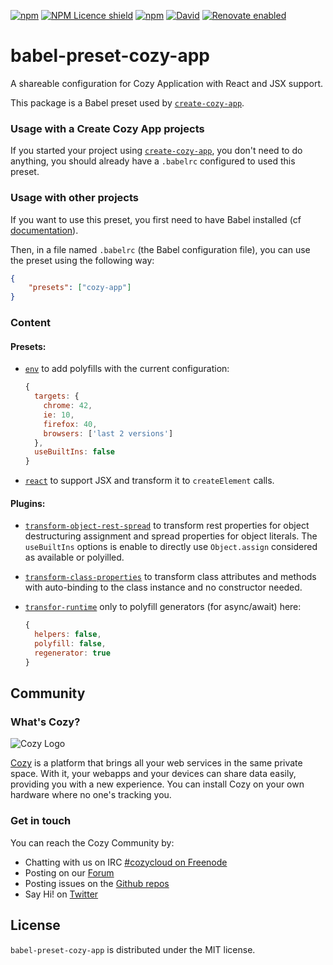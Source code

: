 [![npm](https://img.shields.io/npm/v/eslint-config-cozy-app.svg)](https://www.npmjs.com/package/eslint-config-cozy-app)
[![NPM Licence shield](https://img.shields.io/npm/l/babel-preset-cozy-app.svg)](https://github.com/CPatchane/create-cozy-app/blob/master/packages/babel-preset-cozy-app/LICENSE)
[![npm](https://img.shields.io/npm/dm/babel-preset-cozy-app.svg)]()
[![David](https://david-dm.org/CPatchane/babel-preset-cozy-app.svg)](https://david-dm.org/CPatchane/babel-preset-cozy-app)
[![Renovate enabled](https://img.shields.io/badge/renovate-enabled-brightgreen.svg)](https://renovateapp.com/)

# babel-preset-cozy-app

A shareable configuration for Cozy Application with React and JSX support.

This package is a Babel preset used by [`create-cozy-app`](https://github.com/CPatchane/create-cozy-app).

### Usage with a Create Cozy App projects

If you started your project using [`create-cozy-app`](https://github.com/CPatchane/create-cozy-app), you don't need to do anything, you should already have a `.babelrc` configured to used this preset.

### Usage with other projects

If you want to use this preset, you first need to have Babel installed (cf [documentation](https://babeljs.io/docs/setup/)).

Then, in a file named `.babelrc` (the Babel configuration file), you can use the preset using the following way:

```json
{
    "presets": ["cozy-app"]
}
```

### Content

#### Presets:

- [`env`](https://github.com/babel/babel/tree/master/experimental/babel-preset-env) to add polyfills with the current configuration:

    ```javascript
    {
      targets: {
        chrome: 42,
        ie: 10,
        firefox: 40,
        browsers: ['last 2 versions']
      },
      useBuiltIns: false
    }
    ```

- [`react`](https://babeljs.io/docs/plugins/preset-react/) to support JSX and transform it to `createElement` calls.

#### Plugins:

- [`transform-object-rest-spread`](http://babeljs.io/docs/plugins/transform-object-rest-spread/) to transform rest properties for object destructuring assignment and spread properties for object literals. The `useBuiltIns` options is enable to directly use `Object.assign` considered as available or polyilled.

- [`transform-class-properties`](https://babeljs.io/docs/plugins/transform-class-properties/) to transform class attributes and methods with auto-binding to the class instance and no constructor needed.

- [`transfor-runtime`](https://babeljs.io/docs/plugins/transform-runtime/) only to polyfill generators (for async/await) here:

    ```js
    {
      helpers: false,
      polyfill: false,
      regenerator: true
    }
    ```

## Community

### What's Cozy?

![Cozy Logo](https://cdn.rawgit.com/cozy/cozy-guidelines/master/templates/cozy_logo_small.svg)

[Cozy] is a platform that brings all your web services in the same private space.  With it, your webapps and your devices can share data easily, providing you with a new experience. You can install Cozy on your own hardware where no one's tracking you.

### Get in touch

You can reach the Cozy Community by:

- Chatting with us on IRC [#cozycloud on Freenode][freenode]
- Posting on our [Forum][forum]
- Posting issues on the [Github repos][github]
- Say Hi! on [Twitter][twitter]


## License

`babel-preset-cozy-app` is distributed under the MIT license.


[cozy]: https://cozy.io "Cozy Cloud"
[freenode]: http://webchat.freenode.net/?randomnick=1&channels=%23cozycloud&uio=d4
[forum]: https://forum.cozy.io/
[github]: https://github.com/cozy/
[twitter]: https://twitter.com/cozycloud

